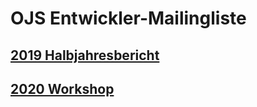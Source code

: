 # OJS Entwickler-Mailingliste

## [2019 Halbjahresbericht](berichte/2019-02.md) 
## [2020 Workshop](ws/2020-ws-de-en.tex) 


